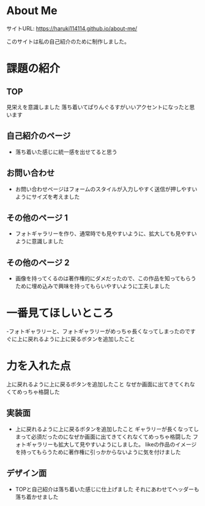 # About Me 

サイトURL: https://haruki114114.github.io/about-me/

このサイトは私の自己紹介のために制作しました。



# 課題の紹介

## TOP

見栄えを意識しました
落ち着いてぱりんぐるすがいいアクセントになったと思います


## 自己紹介のページ

- 落ち着いた感じに統一感を出せてると思う

## お問い合わせ

- お問い合わせページはフォームのスタイルが入力しやすく送信が押しやすいようにサイズを考えました

## その他のページ 1

- フォトギャラリーを作り、通常時でも見やすいように、拡大しても見やすいように意識しました

## その他のページ 2

- 画像を持ってくるのは著作権的にダメだったので、この作品を知ってもらうために埋め込みで興味を持ってもらいやすいように工夫しました

# 一番見てほしいところ

-フォトギャラリーと、フォトギャラリーがめっちゃ長くなってしまったのですぐに上に戻れるように上に戻るボタンを追加したこと

# 力を入れた点

上に戻れるように上に戻るボタンを追加したこと
なぜか画面に出てきてくれなくてめっちゃ格闘した

## 実装面

- 上に戻れるように上に戻るボタンを追加したこと
ギャラリーが長くなってしまって必須だったのになぜか画面に出てきてくれなくてめっちゃ格闘した
フォトギャラリーも拡大して見やすいようにしました。
likeの作品のイメージを持ってもらうために著作権に引っかからないように気を付けました

## デザイン面

- TOPと自己紹介は落ち着いた感じに仕上げました
それにあわせてヘッダーも落ち着かせました

